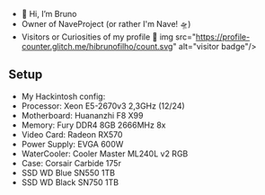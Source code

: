 
- 👋 Hi, I’m Bruno
- Owner of NaveProject (or rather I'm Nave! 🛸)
- Visitors or Curiosities of my profile 🔽
img src="https://profile-counter.glitch.me/hibrunofilho/count.svg" alt="visitor badge"/></p>

## Setup
- My Hackintosh config:
- Processor: Xeon E5-2670v3 2,3GHz (12/24)
- Motherboard: Huananzhi F8 X99
- Memory: Fury DDR4 8GB 2666MHz 8x
- Video Card: Radeon RX570
- Power Supply: EVGA 600W
- WaterCooler: Cooler Master ML240L v2 RGB
- Case: Corsair Carbide 175r
- SSD WD Blue SN550 1TB
- SSD WD Black SN750 1TB
